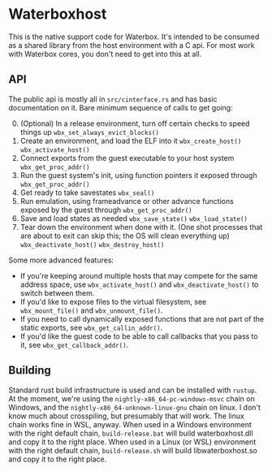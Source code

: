 # Waterboxhost

This is the native support code for Waterbox.  It's intended to be consumed as a shared library from the host environment
with a C api.  For most work with Waterbox cores, you don't need to get into this at all.

## API
The public api is mostly all in `src/cinterface.rs` and has basic documentation on it.  Bare minimum sequence of calls to
get going:

0. (Optional) In a release environment, turn off certain checks to speed things up
	`wbx_set_always_evict_blocks()`
1. Create an environment, and load the ELF into it
	`wbx_create_host()`
	`wbx_activate_host()`
2. Connect exports from the guest executable to your host system
	`wbx_get_proc_addr()`
3. Run the guest system's init, using function pointers it exposed through `wbx_get_proc_addr()`
4. Get ready to take savestates
	`wbx_seal()`
5. Run emulation, using frameadvance or other advance functions exposed by the guest through `wbx_get_proc_addr()`
6. Save and load states as needed
	`wbx_save_state()`
	`wbx_load_state()`
7. Tear down the environment when done with it.  (One shot processes that are about to exit can skip this; the OS will clean everything up)
	`wbx_deactivate_host()`
	`wbx_destroy_host()`

Some more advanced features:

* If you're keeping around multiple hosts that may compete for the same address space,
	use `wbx_activate_host()` and `wbx_deactivate_host()` to switch between them.
* If you'd like to expose files to the virtual filesystem, see `wbx_mount_file()` and `wbx_unmount_file()`.
* If you need to call dynamically exposed functions that are not part of the static exports, see `wbx_get_callin_addr()`.
* If you'd like the guest code to be able to call callbacks that you pass to it, see `wbx_get_callback_addr()`.

## Building

Standard rust build infrastructure is used and can be installed with `rustup`.  At the moment, we're using the `nightly-x86_64-pc-windows-msvc`
chain on Windows, and the `nightly-x86_64-unknown-linux-gnu` chain on linux.  I don't know much about crosspiling, but presumably that will work.
The linux chain works fine in WSL, anyway.  When used in a Windows environment with the right default chain, `build-release.bat` will build
waterboxhost.dll and copy it to the right place.  When used in a Linux (or WSL) environment with the right default chain, `build-release.sh`
will build libwaterboxhost.so and copy it to the right place.
